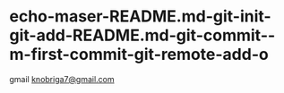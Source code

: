 # echo-maser-README.md-git-init-git-add-README.md-git-commit--m-first-commit-git-remote-add-o
gmail
knobriga7@gmail.com
